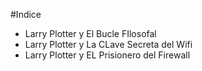 #Indice

* Larry Plotter y El Bucle FIlosofal
* Larry Plotter y La CLave Secreta del Wifi
* Larry Plotter y EL Prisionero del Firewall
